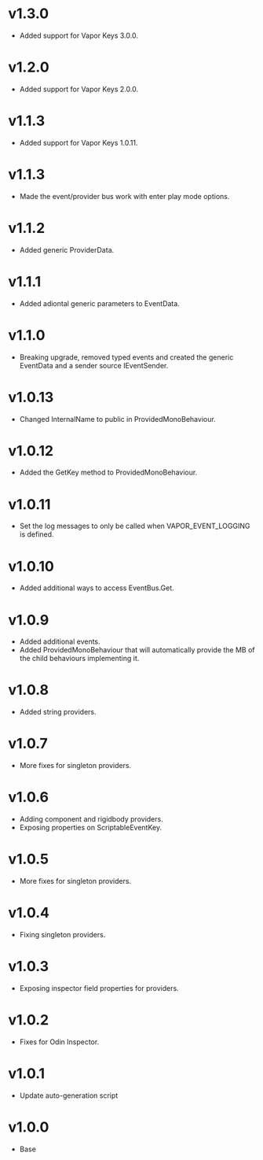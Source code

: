 # v1.3.0
* Added support for Vapor Keys 3.0.0.

# v1.2.0
* Added support for Vapor Keys 2.0.0.

# v1.1.3
* Added support for Vapor Keys 1.0.11.

# v1.1.3
* Made the event/provider bus work with enter play mode options.

# v1.1.2
* Added generic ProviderData<T>.

# v1.1.1
* Added adiontal generic parameters to EventData<T>.

# v1.1.0
* Breaking upgrade, removed typed events and created the generic EventData<T> and a sender source IEventSender.

# v1.0.13
* Changed InternalName to public in ProvidedMonoBehaviour.

# v1.0.12
* Added the GetKey method to ProvidedMonoBehaviour.

# v1.0.11
* Set the log messages to only be called when VAPOR_EVENT_LOGGING is defined.

# v1.0.10
* Added additional ways to access EventBus.Get.

# v1.0.9
* Added additional events.
* Added ProvidedMonoBehaviour that will automatically provide the MB of the child behaviours implementing it.  

# v1.0.8
* Added string providers.

# v1.0.7
* More fixes for singleton providers.

# v1.0.6
* Adding component and rigidbody providers.
* Exposing properties on ScriptableEventKey.

# v1.0.5
* More fixes for singleton providers.

# v1.0.4
* Fixing singleton providers.

# v1.0.3
* Exposing inspector field properties for providers.

# v1.0.2
* Fixes for Odin Inspector.

# v1.0.1
* Update auto-generation script

# v1.0.0
* Base